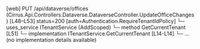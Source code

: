 [web] PUT /api/dataverse/offices  (Cirrus.Api.Controllers.Dataverse.DataverseController.UpdateOfficeChanges)  [L48–L53] status=200 [auth=Authentication.RequireTenantIdPolicy]
  └─ uses_service ITenantService (AddScoped)
    └─ method GetCurrentTenant [L51]
      └─ implementation ITenantService.GetCurrentTenant [L14-L14]
      └─ ... (no implementation details available)

